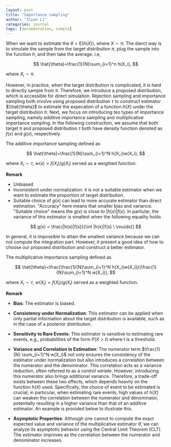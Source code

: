 ```yaml
---
layout: post
title: "Importance sampling"
author: "Ziyan Li"
categories: journal
tags: [documentation, sample]
---
```

When we want to estimate the $\theta = \text{E}(h(X))$, where $X \sim \pi$. The dierct way is to simulate the sample from the target distribution $\pi$,
plug the sample into the function $h$, and then take the average. i.e,

$$
\hat{\theta}=\frac{1}{N}\sum_{i=1}^n h(X_i),
$$

where $X_i \sim \pi$.

However, in practice, when the target distribution is complicated, it is hard to directly sample from it. Therefore, we introduce a proposed distribution, which is accessible for direct simulation. Rejection sampling and importance sampling both involve using proposed distribution $\tau$ to construct estimator $\\hat{\theta}$ to estimate the expecation of a function $h(X)$ under the target distribution $\pi$. Next, we focus on introducing teo types of importance sampling, namely additive importance sampling and multiplicative importance sampling. In the following construction, we assume that both target $\pi$ and proposed distribution $\tau$ both have density function denoted as $f(x)$ and $g(x)$, respectively.

The additive importance sampling defined as 

$$
\hat{\theta}=\frac{1}{N}\sum_{i=1}^N h(X_i)w(X_i),
$$

where $X_i \sim \tau$, $w(x)=f(X_i)/g(X_i)$ served as a weighted function.

**Remark**
- Unbiased
- Inconsistent under normalization: it is not a suitable estimator when we want to estimate the proportion of target distribution.
- Suitable choice of $g(x)$ can lead to more accurate estimator than direct estimation. "Accuracy" here means that smaller bias and variance. "Suitable choice" means the $g(x)$ is close to $|h(x)|f(x)$. In partiular, the variance of this estimator is smallest when the following equality holds 

$$
g(x) = \frac{|h(x)|f(x)}{\int |h(x)|f(x) \ \mu(dx)}
$$

In general, it is impossible to attain the smallest variance because we can not compute the integration part. However, it present a good idea of how to choose our proposed distribution and construct a better estimator.

The multiplicative importance sampling defined as 

$$
\hat{\theta}=\frac{\frac{1}{N}\sum_{i=1}^N h(X_i)w(X_i)}{\frac{1}{N}\sum_{i=1}^N w(X_i)},
$$

where $X_i \sim \tau$, $w(X_i)=f(X_i)/g(X_i)$ served as a weighted function.

**Remark**

- **Bias**: The estimator is biased.
  
- **Consistency under Normalization**: This estimator can be applied when only partial information about the target distribution is available, such as in the case of a posterior distribution.

- **Sensitivity to Rare Events**: This estimator is sensitive to estimating rare events, e.g., probabilities of the form $P(X > t)$ where $t$ is a threshold.

- **Variance and Correlation in Estimation**: The numerator term $\frac{1}{N} \sum_{i=1}^N w(X_i)$ not only ensures the consistency of the estimator under normalization but also introduces a correlation between the numerator and the denominator. This correlation acts as a variance reduction, often referred to as a *control variate*. However, introducing this numerator also brings additional variance. Therefore, a trade-off exists between these two effects, which depends heavily on the function $h(X)$ used. Specifically, the choice of event to be estimated is crucial; in particular, when estimating rare events, high values of $h(X)$ can weaken the correlation between the numerator and denominator, potentially resulting in a higher variance than that of an additive estimator. An example is provided below to illustrate this.

- **Asymptotic Properties**: Although one cannot to compute the exact expected value and variance of the multiplicative estimator $\hat{\theta}$, we can analyze its asymptotic behavior using the Central Limit Theorem (CLT). The estimator improves as the correlation between the numerator and denominator increases.



